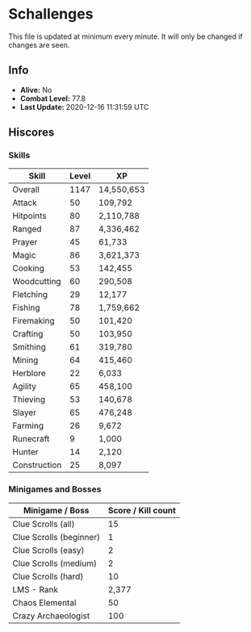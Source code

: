 # Schallenges

This file is updated at minimum every minute. It will only be changed if changes are seen.

## Info

 - **Alive:** No
 - **Combat Level:** 77.8
 - **Last Update:** 2020-12-16 11:31:59 UTC

## Hiscores

### Skills

| Skill | Level | XP |
|--|--|--|
| Overall | 1147 | 14,550,653 |
| Attack | 50 | 109,792 |
| Hitpoints | 80 | 2,110,788 |
| Ranged | 87 | 4,336,462 |
| Prayer | 45 | 61,733 |
| Magic | 86 | 3,621,373 |
| Cooking | 53 | 142,455 |
| Woodcutting | 60 | 290,508 |
| Fletching | 29 | 12,177 |
| Fishing | 78 | 1,759,662 |
| Firemaking | 50 | 101,420 |
| Crafting | 50 | 103,950 |
| Smithing | 61 | 319,780 |
| Mining | 64 | 415,460 |
| Herblore | 22 | 6,033 |
| Agility | 65 | 458,100 |
| Thieving | 53 | 140,678 |
| Slayer | 65 | 476,248 |
| Farming | 26 | 9,672 |
| Runecraft | 9 | 1,000 |
| Hunter | 14 | 2,120 |
| Construction | 25 | 8,097 |

### Minigames and Bosses

| Minigame / Boss | Score / Kill count |
|--|--|
| Clue Scrolls (all) | 15 |
| Clue Scrolls (beginner) | 1 |
| Clue Scrolls (easy) | 2 |
| Clue Scrolls (medium) | 2 |
| Clue Scrolls (hard) | 10 |
| LMS - Rank | 2,377 |
| Chaos Elemental | 50 |
| Crazy Archaeologist | 100 |
